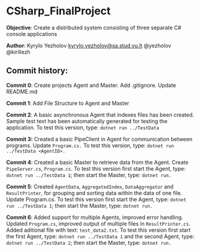 # CSharp_FinalProject

**Objective**: Create a distributed system consisting of three separate C# console applications

**Author**: Kyrylo Yezholov <kyrylo.yezholov@sa.stud.vu.lt> @yezholov @kirillezh

## Commit history:

**Commit 0**: Create projects Agent and Master. Add .gitignore. Update README.md

**Commit 1**: Add File Structure to Agent and Master

**Commit 2**: A basic asynchronous Agent that indexes files has been created. Sample test text has been automatically generated for testing the application.
To test this version, type: `dotnet run ../TestData`

**Commit 3:** Created a basic PipeClient in Agent for communication between programs. Update `Program.cs.`
To test this version, type: `dotnet run ../TestData <AgentID>.`

**Commit 4**: Created a basic Master to retrieve data from the Agent. Create `PipeServer.cs`, `Program.cs`.
To test this version first start the Agent, type: `dotnet run ../TestData 1`; then start the Master, type: `dotnet run. `

**Commit 5**: Created `AgentData`, `AggregatedIndex`, `DataAggregator` and `ResultPrinter`, for grouping and sorting data within the data of one file. Update Program.cs.
To test this version first start the Agent, type: `dotnet run ../TestData 1`; then start the Master, type: `dotnet run. `

**Commit 6**: Added support for multiple Agents, improved error handling. Updated `Program.cs`, improved output of multiple files in `ResultPrinter.cs`. Added aditional file with text: `test_data2.txt`.
To test this version first start the first Agent, type: `dotnet run ../TestData 1` and the second Agent, type: `dotnet run ../TestData 2`; then start the Master, type: `dotnet run. `
